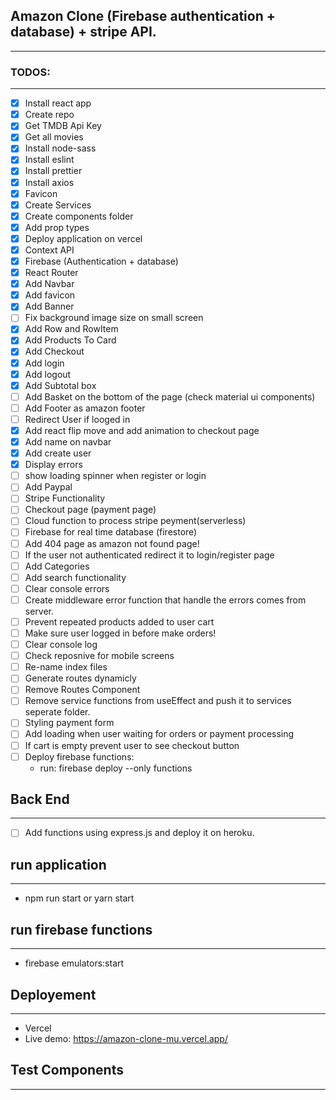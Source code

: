 ## Amazon Clone (Firebase authentication + database) + stripe API.
----

### TODOS:
----

* [x] Install react app
* [x] Create repo
* [x] Get TMDB Api Key
* [x] Get all movies
* [x] Install node-sass
* [x] Install eslint
* [x] Install prettier
* [x] Install axios
* [x] Favicon
* [x] Create Services
* [x] Create components folder
* [x] Add prop types
* [x] Deploy application on vercel
* [x] Context API
* [x] Firebase (Authentication + database)
* [x] React Router
* [x] Add Navbar
* [x] Add favicon
* [x] Add Banner
* [ ] Fix background image size on small screen
* [x] Add Row and RowItem
* [x] Add Products To Card
* [x] Add Checkout
* [x] Add login
* [x] Add logout
* [x] Add Subtotal box
* [ ] Add Basket on the bottom of the page (check material ui components)
* [ ] Add Footer as amazon footer
* [ ] Redirect User if looged in
* [x] Add react flip move and add animation to checkout page
* [x] Add name on navbar
* [x] Add create user
* [x] Display errors
* [ ] show loading spinner when register or login
* [ ] Add Paypal
* [ ] Stripe Functionality
* [ ] Checkout page (payment page)
* [ ] Cloud function to process stripe peyment(serverless)
* [ ] Firebase for real time database (firestore)
* [ ] Add 404 page as amazon not found page!
* [ ] If the user not authenticated redirect it to login/register page
* [ ] Add Categories
* [ ] Add search functionality
* [ ] Clear console errors
* [ ] Create middleware error function that handle the errors comes from server.
* [ ] Prevent repeated products added to user cart
* [ ] Make sure user logged in before make orders!
* [ ] Clear console log 
* [ ] Check reposnive for mobile screens
* [ ] Re-name index files
* [ ] Generate routes dynamicly
* [ ] Remove Routes Component
* [ ] Remove service functions from useEffect and push it to services seperate folder.
* [ ] Styling payment form
* [ ] Add loading when user waiting for orders or payment processing
* [ ] If cart is empty prevent user to see checkout button
* [ ] Deploy firebase functions:
    * run: firebase deploy --only functions
## Back End
----

* [ ] Add functions using express.js and deploy it on heroku.
## run application
----
* npm run start or yarn start

## run firebase functions
----
* firebase emulators:start

## Deployement
----

* Vercel
* Live demo: https://amazon-clone-mu.vercel.app/

## Test Components
----


